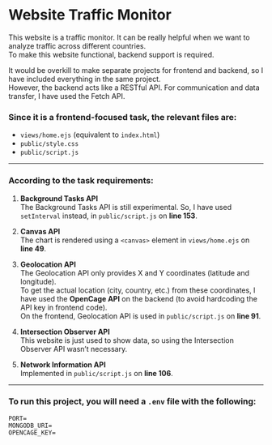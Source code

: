# Website Traffic Monitor

This website is a traffic monitor. It can be really helpful when we want to analyze traffic across different countries.  
To make this website functional, backend support is required.

It would be overkill to make separate projects for frontend and backend, so I have included everything in the same project.  
However, the backend acts like a RESTful API. For communication and data transfer, I have used the Fetch API.

### Since it is a frontend-focused task, the relevant files are:

- `views/home.ejs` (equivalent to `index.html`)
- `public/style.css`
- `public/script.js`

---

### According to the task requirements:

1. **Background Tasks API**  
   The Background Tasks API is still experimental. So, I have used `setInterval` instead, in `public/script.js` on **line 153**.

2. **Canvas API**  
   The chart is rendered using a `<canvas>` element in `views/home.ejs` on **line 49**.

3. **Geolocation API**  
   The Geolocation API only provides X and Y coordinates (latitude and longitude).  
   To get the actual location (city, country, etc.) from these coordinates, I have used the **OpenCage API** on the backend (to avoid hardcoding the API key in frontend code).  
   On the frontend, Geolocation API is used in `public/script.js` on **line 91**.

4. **Intersection Observer API**  
   This website is just used to show data, so using the Intersection Observer API wasn’t necessary.

5. **Network Information API**  
   Implemented in `public/script.js` on **line 106**.

---

### To run this project, you will need a `.env` file with the following:

```env
PORT=
MONGODB_URI=
OPENCAGE_KEY=
```
